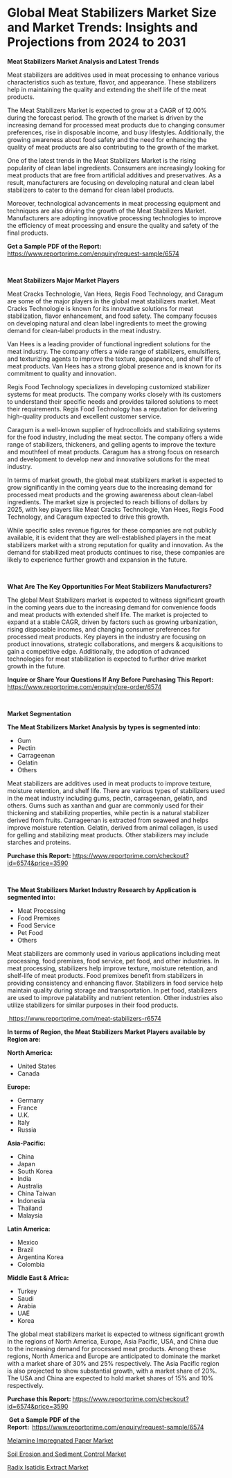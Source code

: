 <p><h1>Global Meat Stabilizers Market Size and Market Trends: Insights and Projections from 2024 to 2031</h1></p><p><strong>Meat Stabilizers Market Analysis and Latest Trends</strong></p>
<p><p>Meat stabilizers are additives used in meat processing to enhance various characteristics such as texture, flavor, and appearance. These stabilizers help in maintaining the quality and extending the shelf life of the meat products.</p><p>The Meat Stabilizers Market is expected to grow at a CAGR of 12.00% during the forecast period. The growth of the market is driven by the increasing demand for processed meat products due to changing consumer preferences, rise in disposable income, and busy lifestyles. Additionally, the growing awareness about food safety and the need for enhancing the quality of meat products are also contributing to the growth of the market.</p><p>One of the latest trends in the Meat Stabilizers Market is the rising popularity of clean label ingredients. Consumers are increasingly looking for meat products that are free from artificial additives and preservatives. As a result, manufacturers are focusing on developing natural and clean label stabilizers to cater to the demand for clean label products.</p><p>Moreover, technological advancements in meat processing equipment and techniques are also driving the growth of the Meat Stabilizers Market. Manufacturers are adopting innovative processing technologies to improve the efficiency of meat processing and ensure the quality and safety of the final products.</p></p>
<p><strong>Get a Sample PDF of the Report:&nbsp;</strong> <a href="https://www.reportprime.com/enquiry/request-sample/6574">https://www.reportprime.com/enquiry/request-sample/6574</a></p>
<p>&nbsp;</p>
<p><strong>Meat Stabilizers Major Market Players</strong></p>
<p><p>Meat Cracks Technologie, Van Hees, Regis Food Technology, and Caragum are some of the major players in the global meat stabilizers market. Meat Cracks Technologie is known for its innovative solutions for meat stabilization, flavor enhancement, and food safety. The company focuses on developing natural and clean label ingredients to meet the growing demand for clean-label products in the meat industry.</p><p>Van Hees is a leading provider of functional ingredient solutions for the meat industry. The company offers a wide range of stabilizers, emulsifiers, and texturizing agents to improve the texture, appearance, and shelf life of meat products. Van Hees has a strong global presence and is known for its commitment to quality and innovation.</p><p>Regis Food Technology specializes in developing customized stabilizer systems for meat products. The company works closely with its customers to understand their specific needs and provides tailored solutions to meet their requirements. Regis Food Technology has a reputation for delivering high-quality products and excellent customer service.</p><p>Caragum is a well-known supplier of hydrocolloids and stabilizing systems for the food industry, including the meat sector. The company offers a wide range of stabilizers, thickeners, and gelling agents to improve the texture and mouthfeel of meat products. Caragum has a strong focus on research and development to develop new and innovative solutions for the meat industry.</p><p>In terms of market growth, the global meat stabilizers market is expected to grow significantly in the coming years due to the increasing demand for processed meat products and the growing awareness about clean-label ingredients. The market size is projected to reach billions of dollars by 2025, with key players like Meat Cracks Technologie, Van Hees, Regis Food Technology, and Caragum expected to drive this growth.</p><p>While specific sales revenue figures for these companies are not publicly available, it is evident that they are well-established players in the meat stabilizers market with a strong reputation for quality and innovation. As the demand for stabilized meat products continues to rise, these companies are likely to experience further growth and expansion in the future.</p></p>
<p>&nbsp;</p>
<p><strong>What Are The Key Opportunities For Meat Stabilizers Manufacturers?</strong></p>
<p><p>The global Meat Stabilizers market is expected to witness significant growth in the coming years due to the increasing demand for convenience foods and meat products with extended shelf life. The market is projected to expand at a stable CAGR, driven by factors such as growing urbanization, rising disposable incomes, and changing consumer preferences for processed meat products. Key players in the industry are focusing on product innovations, strategic collaborations, and mergers & acquisitions to gain a competitive edge. Additionally, the adoption of advanced technologies for meat stabilization is expected to further drive market growth in the future.</p></p>
<p><strong>Inquire or Share Your Questions If Any Before Purchasing This Report:</strong> <a href="https://www.reportprime.com/enquiry/pre-order/6574">https://www.reportprime.com/enquiry/pre-order/6574</a></p>
<p>&nbsp;</p>
<p><strong>Market Segmentation</strong></p>
<p><strong>The Meat Stabilizers Market Analysis by types is segmented into:</strong></p>
<p><ul><li>Gum</li><li>Pectin</li><li>Carrageenan</li><li>Gelatin</li><li>Others</li></ul></p>
<p><p>Meat stabilizers are additives used in meat products to improve texture, moisture retention, and shelf life. There are various types of stabilizers used in the meat industry including gums, pectin, carrageenan, gelatin, and others. Gums such as xanthan and guar are commonly used for their thickening and stabilizing properties, while pectin is a natural stabilizer derived from fruits. Carrageenan is extracted from seaweed and helps improve moisture retention. Gelatin, derived from animal collagen, is used for gelling and stabilizing meat products. Other stabilizers may include starches and proteins.</p></p>
<p><strong>Purchase this Report:&nbsp;</strong><a href="https://www.reportprime.com/checkout?id=6574&price=3590">https://www.reportprime.com/checkout?id=6574&price=3590</a></p>
<p>&nbsp;</p>
<p><strong>The Meat Stabilizers Market Industry Research by Application is segmented into:</strong></p>
<p><ul><li>Meat Processing</li><li>Food Premixes</li><li>Food Service</li><li>Pet Food</li><li>Others</li></ul></p>
<p><p>Meat stabilizers are commonly used in various applications including meat processing, food premixes, food service, pet food, and other industries. In meat processing, stabilizers help improve texture, moisture retention, and shelf-life of meat products. Food premixes benefit from stabilizers in providing consistency and enhancing flavor. Stabilizers in food service help maintain quality during storage and transportation. In pet food, stabilizers are used to improve palatability and nutrient retention. Other industries also utilize stabilizers for similar purposes in their food products.</p></p>
<p><a href="https://www.reportprime.com/meat-stabilizers-r6574">&nbsp;https://www.reportprime.com/meat-stabilizers-r6574</a></p>
<p><strong>In terms of Region, the Meat Stabilizers Market Players available by Region are:</strong></p>
<p>
    <p> <strong> North America: </strong>
        <ul>
            <li>United States</li>
            <li>Canada</li>
        </ul>
        </p> 
    <p> <strong> Europe: </strong>
        <ul>
            <li>Germany</li>
            <li>France</li>
            <li>U.K.</li>
            <li>Italy</li>
            <li>Russia</li>
        </ul>
        </p> 
    <p> <strong> Asia-Pacific: </strong>
        <ul>
            <li>China</li>
            <li>Japan</li>
            <li>South Korea</li>
            <li>India</li>
            <li>Australia</li>
            <li>China Taiwan</li>
            <li>Indonesia</li>
            <li>Thailand</li>
            <li>Malaysia</li>
        </ul>
        </p> 
    <p> <strong> Latin America: </strong>
        <ul>
            <li>Mexico</li>
            <li>Brazil</li>
            <li>Argentina Korea</li>
            <li>Colombia</li>
        </ul>
        </p> 
    <p> <strong> Middle East & Africa: </strong>
        <ul>
            <li>Turkey</li>
            <li>Saudi</li>
            <li>Arabia</li>
            <li>UAE</li>
            <li>Korea</li>
        </ul>
    </p>
    </p>
<p><p>The global meat stabilizers market is expected to witness significant growth in the regions of North America, Europe, Asia Pacific, USA, and China due to the increasing demand for processed meat products. Among these regions, North America and Europe are anticipated to dominate the market with a market share of 30% and 25% respectively. The Asia Pacific region is also projected to show substantial growth, with a market share of 20%. The USA and China are expected to hold market shares of 15% and 10% respectively.</p></p>
<p><strong>Purchase this Report: </strong><a href="https://www.reportprime.com/checkout?id=6574&price=3590">https://www.reportprime.com/checkout?id=6574&price=3590</a></p>
<p>&nbsp;<strong>Get a Sample PDF of the Report:&nbsp;&nbsp;</strong><a href="https://www.reportprime.com/enquiry/request-sample/6574">https://www.reportprime.com/enquiry/request-sample/6574</a></p>
<p><strong></strong></p>
<p><p><a href="https://woozy-pyroraptor-a1f.notion.site/Melamine-Impregnated-Paper-Market-Centers-on-Aspects-such-as-Market-Growth-Market-Share-Market-Opp-bb6614eb806e4f869d5e1ff0794d3406">Melamine Impregnated Paper Market</a></p><p><a href="https://rainy-horn-d69.notion.site/Soil-Erosion-and-Sediment-Control-Market-Size-2024-2031-Global-Industrial-Analysis-Key-Geographic-8058e8d9677e44e1bd87b1470e26d60a">Soil Erosion and Sediment Control Market</a></p><p><a href="https://rainy-horn-d69.notion.site/Radix-Isatidis-Extract-Market-Research-Report-Forecasted-for-Period-from-2024-2031-by-Market-Type-26a0cdcfcff74b1bac083b22f04bb867">Radix Isatidis Extract Market</a></p></p>